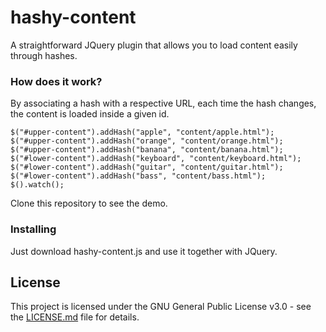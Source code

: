 # hashy-content

A straightforward JQuery plugin that allows you to load content easily through hashes.

### How does it work?

By associating a hash with a respective URL, each time the hash changes, the content is loaded inside a given id.

```
$("#upper-content").addHash("apple", "content/apple.html");
$("#upper-content").addHash("orange", "content/orange.html");
$("#upper-content").addHash("banana", "content/banana.html");
$("#lower-content").addHash("keyboard", "content/keyboard.html");
$("#lower-content").addHash("guitar", "content/guitar.html");
$("#lower-content").addHash("bass", "content/bass.html");
$().watch();
```

Clone this repository to see the demo.

### Installing

Just download hashy-content.js and use it together with JQuery.

## License

This project is licensed under the GNU General Public License v3.0 - see the [LICENSE.md](LICENSE.md) file for details.

